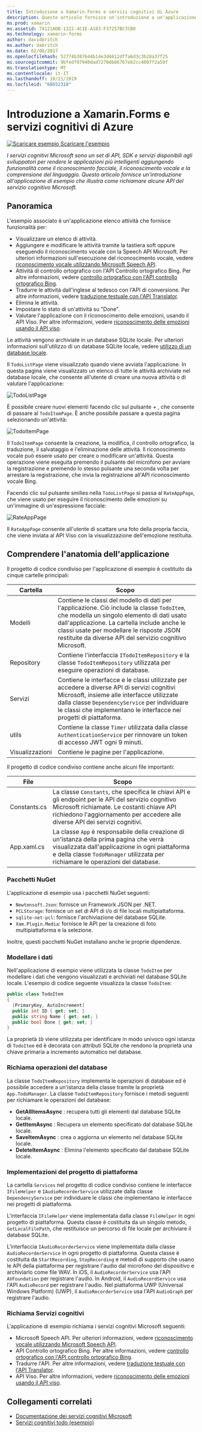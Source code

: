 ```yaml
---
title: Introduzione a Xamarin.Forms e servizi cognitivi di Azure
description: Questo articolo fornisce un'introduzione a un'applicazione di esempio che illustra come richiamare alcune API del servizio cognitivo Microsoft.
ms.prod: xamarin
ms.assetid: 74121ADB-1322-4C1E-A103-F37257BC7CB0
ms.technology: xamarin-forms
author: davidbritch
ms.author: dabritch
ms.date: 02/08/2017
ms.openlocfilehash: 52774b387644b14e3d4612dffa6d3c3b28a37f25
ms.sourcegitcommit: 9bfedf07940dad7270db86767eb2cc4007f2a59f
ms.translationtype: MT
ms.contentlocale: it-IT
ms.lasthandoff: 10/21/2019
ms.locfileid: "68652318"
---
```

# <a name="xamarinforms-and-azure-cognitive-services-introduction"></a>Introduzione a Xamarin.Forms e servizi cognitivi di Azure

[![Scaricare esempio](~/media/shared/download.png) Scaricare l'esempio](https://docs.microsoft.com/samples/xamarin/xamarin-forms-samples/webservices-todocognitiveservices)

_I servizi cognitivi Microsoft sono un set di API, SDK e servizi disponibili agli sviluppatori per rendere le applicazioni più intelligenti aggiungendo funzionalità come il riconoscimento facciale, il riconoscimento vocale e la comprensione del linguaggio. Questo articolo fornisce un'introduzione all'applicazione di esempio che illustra come richiamare alcune API del servizio cognitivo Microsoft._

## <a name="overview"></a>Panoramica

L'esempio associato è un'applicazione elenco attività che fornisce funzionalità per:

- Visualizzare un elenco di attività.
- Aggiungere e modificare le attività tramite la tastiera soft oppure eseguendo il riconoscimento vocale con la Speech API Microsoft. Per ulteriori informazioni sull'esecuzione del riconoscimento vocale, vedere [riconoscimento vocale utilizzando Microsoft Speech API](speech-recognition.md).
- Attività di controllo ortografico con l'API Controllo ortografico Bing. Per altre informazioni, vedere [controllo ortografico con l'API controllo ortografico Bing](spell-check.md).
- Tradurre le attività dall'inglese al tedesco con l'API di conversione. Per altre informazioni, vedere [traduzione testuale con l'API Translator](text-translation.md).
- Elimina le attività.
- Impostare lo stato di un'attività su "Done".
- Valutare l'applicazione con il riconoscimento delle emozioni, usando il API Viso. Per altre informazioni, vedere [riconoscimento delle emozioni usando il API viso](emotion-recognition.md).

Le attività vengono archiviate in un database SQLite locale. Per ulteriori informazioni sull'utilizzo di un database SQLite locale, vedere [utilizzo di un database locale](~/xamarin-forms/data-cloud/data/databases.md).

Il `TodoListPage` viene visualizzato quando viene avviata l'applicazione. In questa pagina viene visualizzato un elenco di tutte le attività archiviate nel database locale, che consente all'utente di creare una nuova attività o di valutare l'applicazione:

![](introduction-images/sample-application-1.png "TodoListPage")

È possibile creare nuovi elementi facendo clic sul pulsante *+* , che consente di passare al `TodoItemPage`. È anche possibile passare a questa pagina selezionando un'attività:

![](introduction-images/sample-application-2.png "TodoItemPage")

Il `TodoItemPage` consente la creazione, la modifica, il controllo ortografico, la traduzione, il salvataggio e l'eliminazione delle attività. Il riconoscimento vocale può essere usato per creare o modificare un'attività. Questa operazione viene eseguita premendo il pulsante del microfono per avviare la registrazione e premendo lo stesso pulsante una seconda volta per arrestare la registrazione, che invia la registrazione all'API riconoscimento vocale Bing.

Facendo clic sul pulsante smilies nella `TodoListPage` si passa al `RateAppPage`, che viene usato per eseguire il riconoscimento delle emozioni su un'immagine di un'espressione facciale:

![](introduction-images/sample-application-3.png "RateAppPage")

Il `RateAppPage` consente all'utente di scattare una foto della propria faccia, che viene inviata al API Viso con la visualizzazione dell'emozione restituita.

## <a name="understand-the-application-anatomy"></a>Comprendere l'anatomia dell'applicazione

Il progetto di codice condiviso per l'applicazione di esempio è costituito da cinque cartelle principali:

|Cartella|Scopo|
|--- |--- |
|Modelli|Contiene le classi del modello di dati per l'applicazione. Ciò include la classe `TodoItem`, che modella un singolo elemento di dati usato dall'applicazione. La cartella include anche le classi usate per modellare le risposte JSON restituite da diverse API del servizio cognitivo Microsoft.|
|Repository|Contiene l'interfaccia `ITodoItemRepository` e la classe `TodoItemRepository` utilizzata per eseguire operazioni di database.|
|Servizi|Contiene le interfacce e le classi utilizzate per accedere a diverse API di servizi cognitivi Microsoft, insieme alle interfacce utilizzate dalla classe `DependencyService` per individuare le classi che implementano le interfacce nei progetti di piattaforma.|
|utils|Contiene la classe `Timer` utilizzata dalla classe `AuthenticationService` per rinnovare un token di accesso JWT ogni 9 minuti.|
|Visualizzazioni|Contiene le pagine per l'applicazione.|

Il progetto di codice condiviso contiene anche alcuni file importanti:

|File|Scopo|
|--- |--- |
|Constants.cs|La classe `Constants`, che specifica le chiavi API e gli endpoint per le API del servizio cognitivo Microsoft richiamate. Le costanti chiave API richiedono l'aggiornamento per accedere alle diverse API dei servizi cognitivi.|
|App.xaml.cs|La classe `App` è responsabile della creazione di un'istanza della prima pagina che verrà visualizzata dall'applicazione in ogni piattaforma e della classe `TodoManager` utilizzata per richiamare le operazioni del database.|

### <a name="nuget-packages"></a>Pacchetti NuGet

L'applicazione di esempio usa i pacchetti NuGet seguenti:

- `Newtonsoft.Json`: fornisce un Framework JSON per .NET.
- `PCLStorage`: fornisce un set di API di i/o di file locali multipiattaforma.
- `sqlite-net-pcl`: fornisce l'archiviazione del database SQLite.
- `Xam.Plugin.Media`: fornisce le API per la creazione di foto multipiattaforma e la selezione.

Inoltre, questi pacchetti NuGet installano anche le proprie dipendenze.

### <a name="model-the-data"></a>Modellare i dati

Nell'applicazione di esempio viene utilizzata la classe `TodoItem` per modellare i dati che vengono visualizzati e archiviati nel database SQLite locale. L'esempio di codice seguente visualizza la classe `TodoItem`:

```csharp
public class TodoItem
{
  [PrimaryKey, AutoIncrement]
  public int ID { get; set; }
  public string Name { get; set; }
  public bool Done { get; set; }
}
```

La proprietà `ID` viene utilizzata per identificare in modo univoco ogni istanza di `TodoItem` ed è decorata con attributi SQLite che rendono la proprietà una chiave primaria a incremento automatico nel database.

### <a name="invoke-database-operations"></a>Richiama operazioni del database

La classe `TodoItemRepository` implementa le operazioni di database ed è possibile accedere a un'istanza della classe tramite la proprietà `App.TodoManager`. La classe `TodoItemRepository` fornisce i metodi seguenti per richiamare le operazioni del database:

- **GetAllItemsAsync** : recupera tutti gli elementi dal database SQLite locale.
- **GetItemAsync** : Recupera un elemento specificato dal database SQLite locale.
- **SaveItemAsync** : crea o aggiorna un elemento nel database SQLite locale.
- **DeleteItemAsync** : Elimina l'elemento specificato dal database SQLite locale.

### <a name="platform-project-implementations"></a>Implementazioni del progetto di piattaforma

La cartella `Services` nel progetto di codice condiviso contiene le interfacce `IFileHelper` e `IAudioRecorderService` utilizzate dalla classe `DependencyService` per individuare le classi che implementano le interfacce nei progetti di piattaforma.

L'interfaccia `IFileHelper` viene implementata dalla classe `FileHelper` in ogni progetto di piattaforma. Questa classe è costituita da un singolo metodo, `GetLocalFilePath`, che restituisce un percorso di file locale per archiviare il database SQLite.

L'interfaccia `IAudioRecorderService` viene implementata dalla classe `AudioRecorderService` in ogni progetto di piattaforma. Questa classe è costituita da `StartRecording`, `StopRecording` e metodi di supporto che usano le API della piattaforma per registrare l'audio dal microfono del dispositivo e archiviarlo come file WAV. In iOS, il `AudioRecorderService` usa l'API `AVFoundation` per registrare l'audio. In Android, il `AudioRecordService` usa l'API `AudioRecord` per registrare l'audio. Nel piattaforma UWP (Universal Windows Platform) (UWP), il `AudioRecorderService` usa l'API `AudioGraph` per registrare l'audio.

### <a name="invoke-cognitive-services"></a>Richiama Servizi cognitivi

L'applicazione di esempio richiama i servizi cognitivi Microsoft seguenti:

- Microsoft Speech API. Per ulteriori informazioni, vedere [riconoscimento vocale utilizzando Microsoft Speech API](speech-recognition.md).
- API Controllo ortografico Bing. Per altre informazioni, vedere [controllo ortografico con l'API controllo ortografico Bing](spell-check.md).
- Tradurre l'API. Per altre informazioni, vedere [traduzione testuale con l'API Translator](text-translation.md).
- API Viso. Per altre informazioni, vedere [riconoscimento delle emozioni usando il API viso](emotion-recognition.md).

## <a name="related-links"></a>Collegamenti correlati

- [Documentazione dei servizi cognitivi Microsoft](https://www.microsoft.com/cognitive-services/documentation)
- [Servizi cognitivi todo (esempio)](https://docs.microsoft.com/samples/xamarin/xamarin-forms-samples/webservices-todocognitiveservices)
